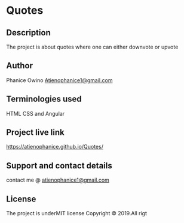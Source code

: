 # Quotes
## Description

The project is about quotes where one can either downvote or upvote

## Author
Phanice Owino
Atienophanice1@gmail.com

## Terminologies used
HTML CSS and Angular

## Project live link
 https://atienophanice.github.io/Quotes/
 ## Support and contact details
contact me @ atienophanice1@gmail.com

 ## License
The project is underMIT license Copyright © 2019.All rigt



